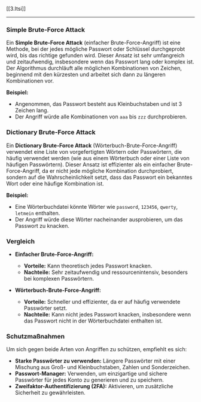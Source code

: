 [[3.Itsi]]
___
### Simple Brute-Force Attack

Ein **Simple Brute-Force Attack** (einfacher Brute-Force-Angriff) ist eine Methode, bei der jedes mögliche Passwort oder Schlüssel durchgeprobt wird, bis das richtige gefunden wird. Dieser Ansatz ist sehr umfangreich und zeitaufwendig, insbesondere wenn das Passwort lang oder komplex ist. Der Algorithmus durchläuft alle möglichen Kombinationen von Zeichen, beginnend mit den kürzesten und arbeitet sich dann zu längeren Kombinationen vor.

**Beispiel:**
- Angenommen, das Passwort besteht aus Kleinbuchstaben und ist 3 Zeichen lang.
- Der Angriff würde alle Kombinationen von `aaa` bis `zzz` durchprobieren.

### Dictionary Brute-Force Attack

Ein **Dictionary Brute-Force Attack** (Wörterbuch-Brute-Force-Angriff) verwendet eine Liste von vorgefertigten Wörtern oder Passwörtern, die häufig verwendet werden (wie aus einem Wörterbuch oder einer Liste von häufigen Passwörtern). Dieser Ansatz ist effizienter als ein einfacher Brute-Force-Angriff, da er nicht jede mögliche Kombination durchprobiert, sondern auf die Wahrscheinlichkeit setzt, dass das Passwort ein bekanntes Wort oder eine häufige Kombination ist.

**Beispiel:**
- Eine Wörterbuchdatei könnte Wörter wie `password`, `123456`, `qwerty`, `letmein` enthalten.
- Der Angriff würde diese Wörter nacheinander ausprobieren, um das Passwort zu knacken.

### Vergleich

- **Einfacher Brute-Force-Angriff:**
  - **Vorteile:** Kann theoretisch jedes Passwort knacken.
  - **Nachteile:** Sehr zeitaufwendig und ressourcenintensiv, besonders bei komplexen Passwörtern.

- **Wörterbuch-Brute-Force-Angriff:**
  - **Vorteile:** Schneller und effizienter, da er auf häufig verwendete Passwörter setzt.
  - **Nachteile:** Kann nicht jedes Passwort knacken, insbesondere wenn das Passwort nicht in der Wörterbuchdatei enthalten ist.

### Schutzmaßnahmen

Um sich gegen beide Arten von Angriffen zu schützen, empfiehlt es sich:

- **Starke Passwörter zu verwenden:** Längere Passwörter mit einer Mischung aus Groß- und Kleinbuchstaben, Zahlen und Sonderzeichen.
- **Passwort-Manager:** Verwenden, um einzigartige und sichere Passwörter für jedes Konto zu generieren und zu speichern.
- **Zweifaktor-Authentifizierung (2FA):** Aktivieren, um zusätzliche Sicherheit zu gewährleisten.